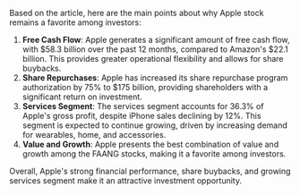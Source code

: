 Based on the article, here are the main points about why Apple stock remains a favorite among investors:

1. **Free Cash Flow**: Apple generates a significant amount of free cash flow, with $58.3 billion over the past 12 months, compared to Amazon's $22.1 billion. This provides greater operational flexibility and allows for share buybacks.
2. **Share Repurchases**: Apple has increased its share repurchase program authorization by 75% to $175 billion, providing shareholders with a significant return on investment.
3. **Services Segment**: The services segment accounts for 36.3% of Apple's gross profit, despite iPhone sales declining by 12%. This segment is expected to continue growing, driven by increasing demand for wearables, home, and accessories.
4. **Value and Growth**: Apple presents the best combination of value and growth among the FAANG stocks, making it a favorite among investors.

Overall, Apple's strong financial performance, share buybacks, and growing services segment make it an attractive investment opportunity.